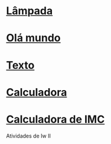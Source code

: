 # [Lâmpada](https://rackaraujo.github.io/IW-II/Exercicio%20lampada/)

# [Olá mundo](https://rackaraujo.github.io/IW-II/Aula%201/ola%20mundo/)

# [Texto](https://rackaraujo.github.io/IW-II/Aula%201/texto/)

# [Calculadora](https://rackaraujo.github.io/IW-II/Aula%201/calculadora/)

# [Calculadora de IMC](https://rackaraujo.github.io/IW-II/calculadora%20de%20imc/)


Atividades de Iw II
